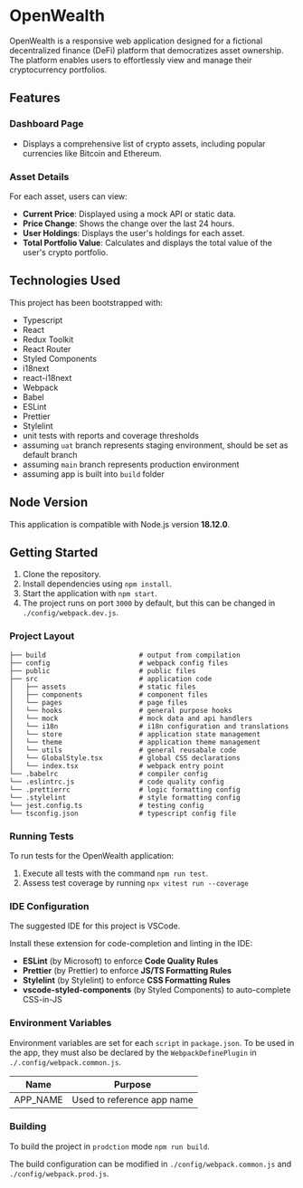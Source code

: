 # OpenWealth

OpenWealth is a responsive web application designed for a fictional decentralized finance (DeFi) platform that democratizes asset ownership. The platform enables users to effortlessly view and manage their cryptocurrency portfolios.

## Features

### Dashboard Page

- Displays a comprehensive list of crypto assets, including popular currencies like Bitcoin and Ethereum.

### Asset Details

For each asset, users can view:

- **Current Price**: Displayed using a mock API or static data.
- **Price Change**: Shows the change over the last 24 hours.
- **User Holdings**: Displays the user's holdings for each asset.
- **Total Portfolio Value**: Calculates and displays the total value of the user's crypto portfolio.

## Technologies Used

This project has been bootstrapped with:

- Typescript
- React
- Redux Toolkit
- React Router
- Styled Components
- i18next
- react-i18next
- Webpack
- Babel
- ESLint
- Prettier
- Stylelint
- unit tests with reports and coverage thresholds
- assuming `uat` branch represents staging environment, should be set as default branch
- assuming `main` branch represents production environment
- assuming app is built into `build` folder

## Node Version

This application is compatible with Node.js version **18.12.0**.

## Getting Started

1. Clone the repository.
2. Install dependencies using `npm install`.
3. Start the application with `npm start`.
4. The project runs on port `3000` by default, but this can be changed in `./config/webpack.dev.js`.

### Project Layout

```
├── build                       # output from compilation
├── config                      # webpack config files
├── public                      # public files
├── src                         # application code
│   ├── assets                  # static files
│   ├── components              # component files
│   └── pages                   # page files
│   └── hooks                   # general purpose hooks
│   └── mock                    # mock data and api handlers
│   └── i18n                    # i18n configuration and translations
│   └── store                   # application state management
│   └── theme                   # application theme management
│   └── utils                   # general reusabale code
│   └── GlobalStyle.tsx         # global CSS declarations
│   └── index.tsx               # webpack entry point
└── .babelrc                    # compiler config
└── .eslintrc.js                # code quality config
└── .prettierrc                 # logic formatting config
└── .stylelint                  # style formatting config
└── jest.config.ts              # testing config
└── tsconfig.json               # typescript config file

```

### Running Tests

To run tests for the OpenWealth application:

1. Execute all tests with the command `npm run test`.
2. Assess test coverage by running `npx vitest run --coverage`

### IDE Configuration

The suggested IDE for this project is VSCode.

Install these extension for code-completion and linting in the IDE:

- **ESLint** (by Microsoft) to enforce **Code Quality Rules**
- **Prettier** (by Prettier) to enforce **JS/TS Formatting Rules**
- **Stylelint** (by Stylelint) to enforce **CSS Formatting Rules**
- **vscode-styled-components** (by Styled Components) to auto-complete CSS-in-JS

### Environment Variables

Environment variables are set for each `script` in `package.json`. To be used in the app, they must also be declared by the `WebpackDefinePlugin` in `./.config/webpack.common.js`.

| Name     | Purpose                    |
| -------- | -------------------------- |
| APP_NAME | Used to reference app name |

### Building

To build the project in `prodction` mode `npm run build`.

The build configuration can be modified in `./config/webpack.common.js` and `./config/webpack.prod.js`.
